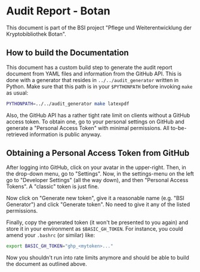 # Audit Report - Botan

This document is part of the BSI project "Pflege und Weiterentwicklung der Kryptobibliothek Botan".

## How to build the Documentation

This document has a custom build step to generate the audit report document from
YAML files and information from the GitHub API. This is done with a generator
that resides in `../../audit_generator` written in Python. Make sure that this
path is in your `$PYTHONPATH` before invoking `make` as usual:

```bash
PYTHONPATH=../../audit_generator make latexpdf
```

Also, the GitHub API has a rather tight rate limit on clients without a GitHub
access token. To obtain one, go to your personal settings on GitHub and generate
a "Personal Access Token" with minimal permissions. All to-be-retrieved
information is public anyway.

## Obtaining a Personal Access Token from GitHub

After logging into GitHub, click on your avatar in the upper-right. Then, in the
drop-down menu, go to "Settings". Now, in the settings-menu on the left go to
"Developer Settings" (all the way down), and then "Personal Access Tokens". A
"classic" token is just fine.

Now click on "Generate new token", give it a reasonable name (e.g. "BSI
Generator") and click "Generate token". No need to give it any of the listed
permissions.

Finally, copy the generated token (it won't be presented to you again) and store
it in your environment as `$BASIC_GH_TOKEN`. For instance, you could amend your
`.bashrc` (or similar) like:

```bash
export BASIC_GH_TOKEN="ghp_<mytoken>..."
```

Now you shouldn't run into rate limits anymore and should be able to build the
document as outlined above.
